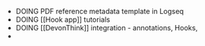 - DOING PDF reference metadata template in Logseq
- DOING [[Hook app]] tutorials
- DOING [[DevonThink]] integration - annotations, Hooks,
-
